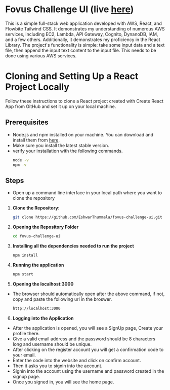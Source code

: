 # Fovus Challenge UI (live [here](https://main.d1vhdim2v9wmoc.amplifyapp.com/))

This is a simple full-stack web application developed with AWS, React, and Flowbite Tailwind CSS. It demonstrates my understanding of numerous AWS services, including EC2, Lambda, API Gateway, Cognito, DynanoDB, IAM, and a few others. Additionally, it demonstrates my proficiency in the React Library. The project's functionality is simple: take some input data and a text file, then append the input text content to the input file. This needs to be done using various AWS services.

# Cloning and Setting Up a React Project Locally

Follow these instructions to clone a React project created with Create React App from GitHub and set it up on your local machine.

## Prerequisites

- Node.js and npm installed on your machine. You can download and install them from [here](https://nodejs.org/).
- Make sure you install the latest stable version.
- verify your installation with the following commands.
  ```bash
  node -v
  npm -v
  ```

## Steps

- Open up a command line interface in your local path where you want to clone the repository

1. **Clone the Repository:**

   ```bash
   git clone https://github.com/EshwarThummala/fovus-challenge-ui.git
   ```

2. **Opening the Repository Folder**

   ```bash
   cd fovus-challenge-ui
   ```

3. **Installing all the dependencies needed to run the project**

   ```bash
   npm install
   ```

4. **Running the application**

   ```bash
   npm start
   ```

5. **Opening the localhost:3000**

- The browser should automatically open after the above command, if not, copy and paste the following url in the broswer.
  ```bash
  http://localhost:3000
  ```

6. **Logging into the Application**

- After the application is opened, you will see a SignUp page, Create your profile there.
- Give a valid email address and the password should be 8 characters long and username should be unique.
- After clicking on the register account you will get a confirmation code to your email.
- Enter the code into the website and click on confirm account.
- Then it asks you to signin into the account.
- Signin into the account using the username and password created in the signup page.
- Once you signed in, you will see the home page.
